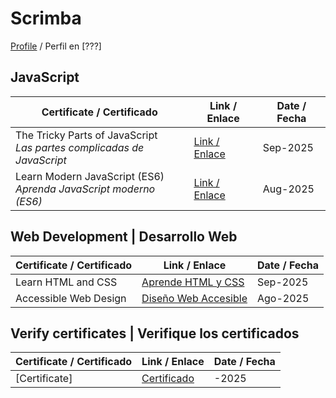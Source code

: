 # Scrimba 

 [Profile](#) / Perfil en [???]


## JavaScript

| Certificate / Certificado  |  Link / Enlace            | Date / Fecha |
|----------------------------|---------------------------|--------------|
|The Tricky Parts of JavaScript <br> _Las partes complicadas de JavaScript_|[Link / Enlace](https://scrimba.com/certificate-cert24zAwPPowRKVbdDvwH5r6bEYXrWAgv2qKPawz)| Sep-2025|
|Learn Modern JavaScript (ES6) <br> _Aprenda JavaScript moderno (ES6)_|[Link / Enlace](https://scrimba.com/certificate-cert2JbLs3qgBCLdDpt54a21pHaif1J2nFNJa4Qpb1)| Aug-2025|

## Web Development  |  Desarrollo Web

| Certificate / Certificado  |  Link / Enlace            | Date / Fecha |
|----------------------------|---------------------------|--------------|
| Learn HTML and CSS | [Aprende HTML y CSS](https://scrimba.com/certificate-cert24zAwPPowRKVbdDvwH5r6bGHDAfo3wb9zfrx8) |  Sep-2025 |
| Accessible Web Design      |  [Diseño Web Accesible](https://scrimba.com/certificate-cert2JbLs3qgBCLdDpt54a21pHba18dKbyzHjDRpew) | Ago-2025   |

## Verify certificates  |  Verifique los certificados

| Certificate / Certificado  |  Link / Enlace            | Date / Fecha |
|----------------------------|---------------------------|--------------|
| [Certificate]              |  [Certificado](#)         |      -2025   |
